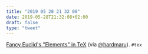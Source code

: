 ```yaml
---
title: "2019 05 28 21 32 08"
date: 2019-05-28T21:32:08+02:00
draft: false
type: "tweet"
---
```

[Fancy Euclid's "Elements" in TeX](https://habr.com/ru/post/452520/) (via [@hardmaru](https://twitter.com/hardmaru/status/1133252870013243392)). `#tex`
